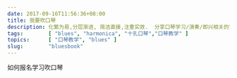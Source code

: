 ```yaml
---
date: 2017-09-16T11:56:36+08:00
title: 我要吹口琴
description: 化繁为易,分层渐进, 简洁直接,注重实效.  分享口琴学习/演奏/即兴相关的实用技巧/最优实践
tags:        [ "blues", "harmonica", "十孔口琴","口琴教学" ]
topics:      [ "口琴教学", "blues" ]
slug:        "bluesbook"
---
```


如何报名学习吹口琴

